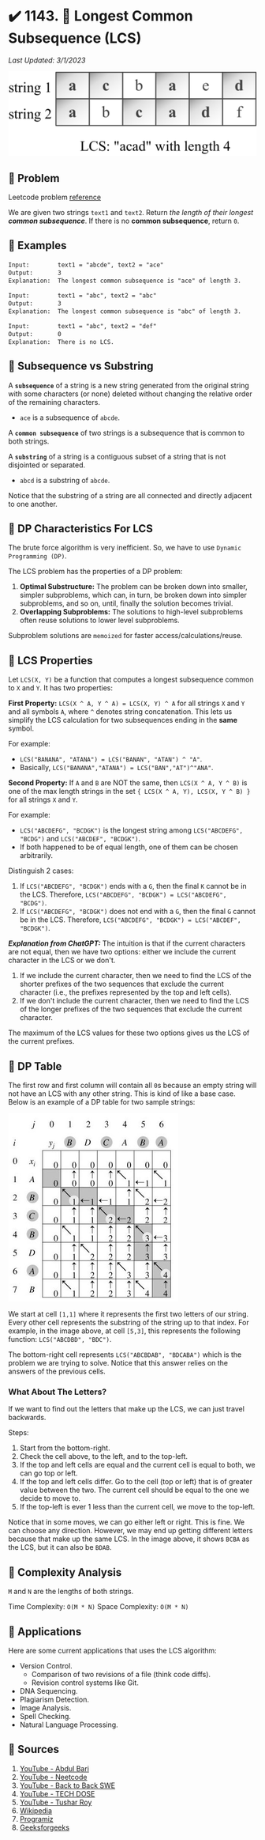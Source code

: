 # :heavy_check_mark: 1143. :orange_book: Longest Common Subsequence (LCS)
*Last Updated: 3/1/2023*

![Image of longest common subsequence](../../images/lc-solutions/dynamic-programming/longest-common-subsequence.png)

## :round_pushpin: Problem
Leetcode problem [reference](https://leetcode.com/problems/longest-common-subsequence/)

We are given two strings `text1` and `text2`. Return *the length of their longest **common subsequence***.
If there is no **common subsequence**, return `0`.

## :round_pushpin: Examples
```
Input:        text1 = "abcde", text2 = "ace"
Output:       3
Explanation:  The longest common subsequence is "ace" of length 3.
```

```
Input:        text1 = "abc", text2 = "abc"
Output:       3
Explanation:  The longest common subsequence is "abc" of length 3.
```

```
Input:        text1 = "abc", text2 = "def"
Output:       0
Explanation:  There is no LCS.
```

## :round_pushpin: Subsequence vs Substring
A **`subsequence`** of a string is a new string generated from the original string with some characters (or none) deleted without changing the relative order of the remaining characters.

- `ace` is a subsequence of `abcde`.

A **`common subsequence`** of two strings is a subsequence that is common to both strings.

A **`substring`** of a string is a contiguous subset of a string that is not disjointed or separated.

- `abcd` is a substring of `abcde`.

Notice that the substring of a string are all connected and directly adjacent to one another.

## :round_pushpin: DP Characteristics For LCS
The brute force algorithm is very inefficient. So, we have to use `Dynamic Programming (DP)`.

The LCS problem has the properties of a DP problem:
1. **Optimal Substructure:** The problem can be broken down into smaller, simpler subproblems, which can, in turn, be broken down into simpler subproblems, and so on, until, finally the solution becomes trivial.
2. **Overlapping Subproblems:** The solutions to high-level subproblems often reuse solutions to lower level subproblems.

Subproblem solutions are `memoized` for faster access/calculations/reuse.

## :round_pushpin: LCS Properties
Let `LCS(X, Y)` be a function that computes a longest subsequence common to `X` and `Y`. It has two properties:

**First Property:** `LCS(X ^ A, Y ^ A) = LCS(X, Y) ^ A` for all strings `X` and `Y` and all symbols `A`, where `^` denotes string concatenation. This lets us simplify the LCS calculation for two subsequences ending in the **same** symbol.

For example:
- `LCS("BANANA", "ATANA") = LCS("BANAN", "ATAN") ^ "A"`.
- Basically, `LCS("BANANA","ATANA") = LCS("BAN","AT")^"ANA"`.

**Second Property:** If `A` and `B` are NOT the same, then `LCS(X ^ A, Y ^ B)` is one of the max length strings in the set `{ LCS(X ^ A, Y), LCS(X, Y ^ B) }` for all strings `X` and `Y`.

For example:
- `LCS("ABCDEFG", "BCDGK")` is the longest string among `LCS("ABCDEFG", "BCDG")` and `LCS("ABCDEF", "BCDGK")`.
- If both happened to be of equal length, one of them can be chosen arbitrarily.

Distinguish 2 cases:
1. If `LCS("ABCDEFG", "BCDGK")` ends with a `G`, then the final `K` cannot be in the LCS. Therefore, `LCS("ABCDEFG", "BCDGK") = LCS("ABCDEFG", "BCDG")`.
2. If `LCS("ABCDEFG", "BCDGK")` does not end with a `G`, then the final `G` cannot be in the LCS. Therefore, `LCS("ABCDEFG", "BCDGK") = LCS("ABCDEF", "BCDGK")`.

***Explanation from ChatGPT:***
The intuition is that if the current characters are not equal, then we have two options: either we include the current character in the LCS or we don't.

1. If we include the current character, then we need to find the LCS of the shorter prefixes of the two sequences that exclude the current character (i.e., the prefixes represented by the top and left cells).
2. If we don't include the current character, then we need to find the LCS of the longer prefixes of the two sequences that exclude the current character.

The maximum of the LCS values for these two options gives us the LCS of the current prefixes.

## :round_pushpin: DP Table
The first row and first column will contain all `0`s because an empty string will not have an LCS with any other string. This is kind of like a base case. Below is an example of a DP table for two sample strings:

![Image of lcs dp table](../../images/lc-solutions/dynamic-programming/lcs-dp-table.png)

We start at cell `[1,1]` where it represents the first two letters of our string. Every other cell represents the substring of the string up to that index. For example, in the image above, at cell `[5,3]`, this represents the following function: `LCS("ABCDBD", "BDC")`.

The bottom-right cell represents `LCS("ABCBDAB", "BDCABA")` which is the problem we are trying to solve. Notice that this answer relies on the answers of the previous cells.

### What About The Letters?
If we want to find out the letters that make up the LCS, we can just travel backwards.

Steps:
1. Start from the bottom-right.
2. Check the cell above, to the left, and to the top-left.
3. If the top and left cells are equal and the current cell is equal to both, we can go top or left.
4. If the top and left cells differ. Go to the cell (top or left) that is of greater value between the two. The current cell should be equal to the one we decide to move to.
5. If the top-left is ever 1 less than the current cell, we move to the top-left.

Notice that in some moves, we can go either left or right. This is fine. We can choose any direction. However, we may end up getting different letters because that make up the same LCS. In the image above, it shows `BCBA` as the LCS, but it can also be `BDAB`.

## :round_pushpin: Complexity Analysis
`M` and `N` are the lengths of both strings.

Time Complexity: `O(M * N)`
Space Complexity: `O(M * N)`

## :round_pushpin: Applications
Here are some current applications that uses the LCS algorithm:
- Version Control.
  - Comparison of two revisions of a file (think code diffs).
  - Revision control systems like Git.
- DNA Sequencing.
- Plagiarism Detection.
- Image Analysis.
- Spell Checking.
- Natural Language Processing.

## :round_pushpin: Sources
1. [YouTube - Abdul Bari](https://www.youtube.com/watch?v=sSno9rV8Rhg&t=915s)
2. [YouTube - Neetcode](https://www.youtube.com/watch?v=Ua0GhsJSlWM)
3. [YouTube - Back to Back SWE](https://www.youtube.com/watch?v=ASoaQq66foQ&t=1s)
4. [YouTube - TECH DOSE](https://www.youtube.com/watch?v=LAKWWDX3sGw)
5. [YouTube - Tushar Roy](https://www.youtube.com/watch?v=NnD96abizww)
6. [Wikipedia](https://en.wikipedia.org/wiki/Longest_common_subsequence#Second_property)
7. [Programiz](https://www.programiz.com/dsa/longest-common-subsequence)
8. [Geeksforgeeks](https://www.geeksforgeeks.org/longest-common-subsequence-dp-4/)
